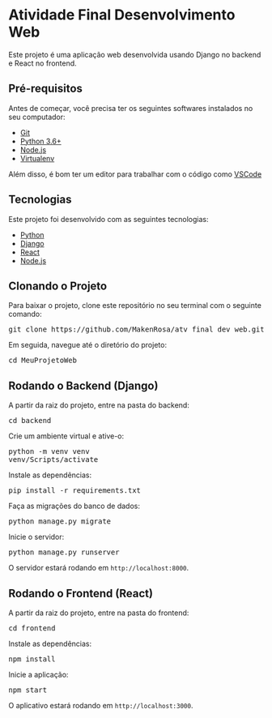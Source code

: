 <h1>Atividade Final Desenvolvimento Web</h1>

<p>Este projeto é uma aplicação web desenvolvida usando Django no backend e React no frontend.</p>

<h2>Pré-requisitos</h2>

<p>Antes de começar, você precisa ter os seguintes softwares instalados no seu computador:</p>
<ul>
  <li><a href="https://git-scm.com">Git</a></li>
  <li><a href="https://www.python.org/downloads/">Python 3.6+</a></li>
  <li><a href="https://nodejs.org/en/download/">Node.js</a></li>
  <li><a href="https://virtualenv.pypa.io/en/latest/installation.html">Virtualenv</a></li>
</ul>

<p>Além disso, é bom ter um editor para trabalhar com o código como <a href="https://code.visualstudio.com/">VSCode</a></p>

<h2>Tecnologias</h2>

<p>Este projeto foi desenvolvido com as seguintes tecnologias:</p>

<ul>
  <li><a href="https://www.python.org/">Python</a></li>
  <li><a href="https://www.djangoproject.com/">Django</a></li>
  <li><a href="https://reactjs.org/">React</a></li>
  <li><a href="https://nodejs.org/en/">Node.js</a></li>
</ul>

<h2>Clonando o Projeto</h2>

<p>Para baixar o projeto, clone este repositório no seu terminal com o seguinte comando:</p>

<pre>
git clone https://github.com/MakenRosa/atv_final_dev_web.git
</pre>

<p>Em seguida, navegue até o diretório do projeto:</p>

<pre>
cd MeuProjetoWeb
</pre>

<h2>Rodando o Backend (Django)</h2>

<p>A partir da raiz do projeto, entre na pasta do backend:</p>

<pre>
cd backend
</pre>

<p>Crie um ambiente virtual e ative-o:</p>

<pre>
python -m venv venv
venv/Scripts/activate
</pre>

<p>Instale as dependências:</p>

<pre>
pip install -r requirements.txt
</pre>

<p>Faça as migrações do banco de dados:</p>

<pre>
python manage.py migrate
</pre>

<p>Inicie o servidor:</p>

<pre>
python manage.py runserver
</pre>

<p>O servidor estará rodando em <code>http://localhost:8000</code>.</p>

<h2>Rodando o Frontend (React)</h2>

<p>A partir da raiz do projeto, entre na pasta do frontend:</p>

<pre>
cd frontend
</pre>

<p>Instale as dependências:</p>

<pre>
npm install
</pre>

<p>Inicie a aplicação:</p>

<pre>
npm start
</pre>

<p>O aplicativo estará rodando em <code>http://localhost:3000</code>.</p>
